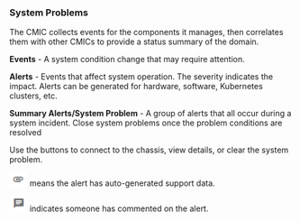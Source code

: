 ### System Problems

The CMIC collects events for the components it manages, then correlates them with other CMICs to provide a status summary of the domain.

**Events** - A system condition change that may require attention.

**Alerts** - Events that affect system operation. The severity indicates the impact. Alerts can be generated for hardware, software, Kubernetes clusters, etc.

**Summary Alerts/System Problem** - A group of alerts that all occur during a system incident. Close system problems once the problem conditions are resolved

Use the buttons to connect to the chassis, view details, or clear the system problem.


![Paperclip](paperclip.png) means the alert has auto-generated support data.


![Comment Box](comment.png) indicates someone has commented on the alert.
